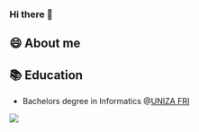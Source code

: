### Hi there 👋

## 😄 About me


## 📚 Education
- Bachelors degree in Informatics @[UNIZA FRI](https://www.linkedin.com/school/fakulta-riadenia-a-informatiky/)

<a href="https://www.linkedin.com/in/luk%C3%A1%C5%A1-sokol-46151a227"><img src="https://img.shields.io/badge/LinkedIn-0077B5?style=for-the-badge&logo=linkedin&logoColor=white"></a>
<!--
**lukassokol/lukassokol** is a ✨ _special_ ✨ repository because its `README.md` (this file) appears on your GitHub profile.

Here are some ideas to get you started:

- 🔭 I’m currently working on ...
- 🌱 I’m currently learning ...
- 👯 I’m looking to collaborate on ...
- 🤔 I’m looking for help with ...
- 💬 Ask me about ...
- 📫 How to reach me: ...
- 😄 Pronouns: ...
- ⚡ Fun fact: ...
-->
